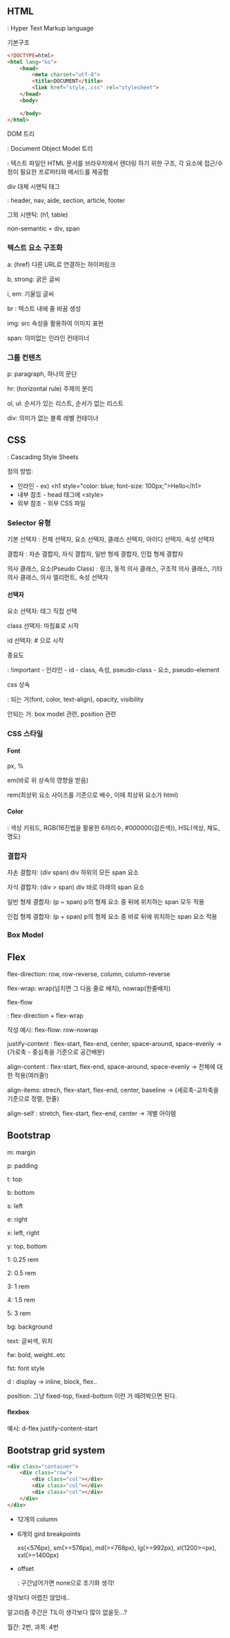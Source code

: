 ## HTML

: Hyper Text Markup language

기본구조

```html
<!DOCTYPE=html>
<html lang="ko">
    <head>
        <meta charset="utf-8">
        <title>DOCUMENT</title>
        <link href="style,.css" rel="stylesheet">
    </head>
    <body>
        
    </body>
</html>
```



DOM 트리

: Document Object Model 트리

: 텍스트 파일인 HTML 문서를 브라우저에서 렌더링 하기 위한 구조, 각 요소에 접근/수정이 필요한 프로퍼티와 메서드를 제공함

div 대체 시맨틱 태그

: header, nav, aide, section, article, footer 

그외 시맨틱:  (h1, table)

non-semantic = div, span



### 텍스트 요소 구조화

a: (href) 다른 URL로 연결하는 하이퍼링크

b, strong: 굵은 글씨

i, em: 기울임 글씨

br : 텍스트 내에 줄 바꿈 생성

img: src 속성을 활용하여 이미지 표현

span: 의미없는 인라인 컨테이너



### 그룹 컨텐츠

p: paragraph, 하나의 문단

hr: (horizontal rule) 주제의 분리

ol, ul: 순서가 있는 리스트, 순서가 없는 리스트

div: 의미가 없는 블록 레벨 컨테이너



## CSS

: Cascading Style Sheets



정의 방법:

- 인라인 - ex) \<h1 style="color: blue; font-size: 100px;">Hello\</h1>
- 내부 참조 - head 태그에 \<style>
- 외부 참조 - 외부 CSS 파일 



### Selector 유형

기본 선택자 : 전체 선택자, 요소 선택자, 클래스 선택자, 아이디 선택자, 속성 선택자

결합자 : 자손 결합자, 자식 결합자, 일반 형제 결합자, 인접 형제 결합자

의사 클래스, 요소(Pseudo Class) : 링크, 동적 의사 클래스, 구조적 의사 클래스, 기타 의사 클래스, 의사 엘리먼트, 속성 선택자



#### 선택자

요소 선택자: 태그 직접 선택

class 선택자: 마침표로 시작

id 선택자: # 으로 시작

중요도

: !important - 인라인 - id - class, 속성, pseudo-class - 요소, pseudo-element



css 상속

: 되는 거(font, color, text-align), opacity, visibility

안되는 거: box model 관련, position 관련



### CSS 스타일

#### Font

px, %

em(바로 위 상속의 영향을 받음)

 rem(최상위 요소 사이즈를 기준으로 배수, 이때 최상위 요소가 html)



#### Color

: 색상 키워드, RGB(16진법을 활용한 6자리수, #000000(검은색)), HSL(색상, 채도, 명도)



### 결합자

자손 결합자: (div span) div 하위의 모든 span 요소

자식 결합자: (div > span) div 바로 아래의 span 요소

일반 형제 결합자: (p ~ span) p의 형제 요소 중 뒤에 위치하는 span 모두 적용

인접 형제 결합자: (p + span) p의 형제 요소 중 바로 뒤에 위치하는 span 요소 적용



### Box Model





## Flex

flex-direction: row, row-reverse, column, column-reverse

flex-wrap: wrap(넘치면 그 다음 줄로 배치), nowrap(한줄배치)

flex-flow

: flex-direction + flex-wrap

작성 예시: flex-flow: row-nowrap



justify-content : flex-start, flex-end, center, space-around, space-evenly -> (가로축 - 중심축을 기준으로 공간배분)

align-content : flex-start, flex-end, space-around, space-evenly -> 전체에 대한 적용(여러줄!)

align-items: strech, flex-start, flex-end, center, baseline -> (세로축-교차축을 기준으로 정렬, 한줄)

align-self : stretch, flex-start, flex-end, center -> 개별 아이템



## Bootstrap

m: margin

p: padding



t: top

b: bottom

s: left

e: right

x: left, right

y: top, bottom



1: 0.25 rem

2: 0.5 rem

3: 1 rem

4: 1.5 rem

5: 3 rem



bg: background

text: 글씨색, 위치

fw: bold, weight..etc

fst: font style



d : display -> inline, block, flex..

position: 그냥 fixed-top, fixed-bottom 이런 거 때려박으면 된다. 



#### flexbox

예시: d-flex justify-content-start



## Bootstrap grid system

```html
<div class="container">
    <div class="row">
        <div class="col"></div>
        <div class="col"></div>
        <div class="col"></div>
    </div>    
</div>
```



- 12개의 column



- 6개의 gird breakpoints

  xs(<576px), sm(>=576px), md(>=768px), lg(>=992px), xl(1200>=px), xxl(>=1400px)

- offset

  : 구간넘어가면 none으로 초기화 생각!



생각보다 어렵진 않았네..

알고리즘 주간은 TIL이 생각보다 많이 없을듯...?

월간: 2번, 과목: 4번 
